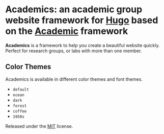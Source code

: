 # Academics: an academic group website framework for [Hugo](https://gohugo.io) based on the [Academic](http://github.com/gcushen/hugo-academic/) framework

**Academics** is a framework to help you create a beautiful website quickly. Perfect for research groups, or labs with more than one member.

## Color Themes

Academics is available in different color themes and font themes.

- `default`
- `ocean`
- `dark`
- `forest`
- `coffee`
- `1950s`

Released under the [MIT](https://github.com/wilocw/hugo-academics/blob/master/LICENSE.md) license.
